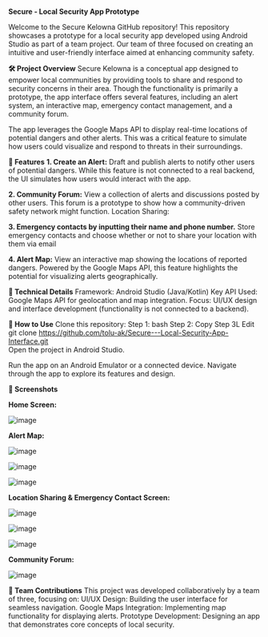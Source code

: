 **Secure - Local Security App Prototype**

Welcome to the Secure Kelowna GitHub repository! This repository showcases a prototype for a local security app developed using Android Studio as part of a team project. Our team of three focused on creating an intuitive and user-friendly interface aimed at enhancing community safety.

**🛠️ Project Overview**
Secure Kelowna is a conceptual app designed to empower local communities by providing tools to share and respond to security concerns in their area. Though the functionality is primarily a prototype, the app interface offers several features, including an alert system, an interactive map, emergency contact management, and a community forum.

The app leverages the Google Maps API to display real-time locations of potential dangers and other alerts. This was a critical feature to simulate how users could visualize and respond to threats in their surroundings.

**🌟 Features**
**1. Create an Alert:**
Draft and publish alerts to notify other users of potential dangers.
While this feature is not connected to a real backend, the UI simulates how users would interact with the app.

**2. Community Forum:**
View a collection of alerts and discussions posted by other users.
This forum is a prototype to show how a community-driven safety network might function.
Location Sharing:

**3. Emergency contacts by inputting their name and phone number.**
Store emergency contacts and choose whether or not to share your location with them via email

**4. Alert Map:**
View an interactive map showing the locations of reported dangers.
Powered by the Google Maps API, this feature highlights the potential for visualizing alerts geographically.

**🧩 Technical Details**
Framework: Android Studio (Java/Kotlin)
Key API Used: Google Maps API for geolocation and map integration.
Focus: UI/UX design and interface development (functionality is not connected to a backend).

**🚀 How to Use**
Clone this repository:
Step 1: bash
Step 2: Copy
Step 3L Edit
git clone https://github.com/tolu-ak/Secure---Local-Security-App-Interface.git  
Open the project in Android Studio.

Run the app on an Android Emulator or a connected device.
Navigate through the app to explore its features and design.

**🎨 Screenshots**

**Home Screen:**



![image](https://github.com/user-attachments/assets/7a4932d2-8459-4f61-982f-1d50e4ae82eb)



**Alert Map:**


![image](https://github.com/user-attachments/assets/9d93719f-abd6-425a-9084-4fadfb075f9f)



![image](https://github.com/user-attachments/assets/01ad43e8-7a6e-4ed3-a4b5-643c91b0abbe)




![image](https://github.com/user-attachments/assets/320c0189-cf96-46c7-acba-5ebaaf0125e2)



**Location Sharing & Emergency Contact Screen:**

![image](https://github.com/user-attachments/assets/0f97f110-703a-4ce9-8def-5cebd839a5bd)






![image](https://github.com/user-attachments/assets/4e539256-2024-400c-80d1-eb5963f1c037)







![image](https://github.com/user-attachments/assets/8b2db548-f8fb-458d-97c1-24a775a9b862)



**Community Forum:**

![image](https://github.com/user-attachments/assets/eaafaaf4-9c97-439e-b3e9-17ddd754d6a9)



**👥 Team Contributions**
This project was developed collaboratively by a team of three, focusing on:
UI/UX Design: Building the user interface for seamless navigation.
Google Maps Integration: Implementing map functionality for displaying alerts.
Prototype Development: Designing an app that demonstrates core concepts of local security.













